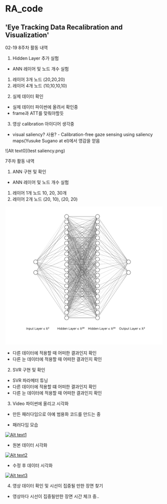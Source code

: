 # RA_code

## 'Eye Tracking Data Recalibration and Visualization'  

02-19 8주차 활동 내역

1. Hidden Layer 추가 실험  
* ANN 레이어 및 노드 개수 실험  
1) 레이어 3개 노드 (20,20,20)
2) 레이어 4개 노드 (10,10,10,10)

2. 실제 데이터 확인  
* 실제 데이터 파이썬에 올려서 확인중 
* frame과 ATT를 맞춰야할듯

3. 영상 calibration 아이디어 생각중
* visual saliency? 사용? - Calibration-free gaze sensing using saliency maps(Yusuke Sugano at el)에서 영감을 얻음

![Alt text0](test saliency.png)


7주차 활동 내역  

1. ANN 구현 및 확인  
* ANN 레이어 및 노드 개수 실험  
1) 레이어 1개 노드 10, 20, 30개  
2) 레이어 2개 노드 (20, 10), (20, 20)  

![Alt text](architecture.png)  

* 다른 데이터에 적용할 때 어떠한 결과인지 확인  
* 다른 눈 데이터에 적용할 때 어떠한 결과인지 확인  

2. SVR 구현 및 확인  
* SVR 파라메터 튜닝  
* 다른 데이터에 적용할 떄 어떠한 결과인지 확인  
* 다른 눈 데이터에 적용할 때 어떠한 결과인지 확인  

3. Video 파이썬에 올리고 시각화  
* 만든 패러다임으로 아예 범용화 코드를 만드는 중  

* 패러다임 모습

[![Alt text1](https://img.youtube.com/vi/ROtto1Jh6Bk/0.jpg)](https://www.youtube.com/watch?v=ROtto1Jh6Bk)  

* 원본 데이터 시각화

[![Alt text2](https://img.youtube.com/vi/xrPvZJagrxA/0.jpg)](https://www.youtube.com/watch?v=xrPvZJagrxA)  

* 수정 후 데이터 시각화

[![Alt text3](https://img.youtube.com/vi/husFOFL9-ts/0.jpg)](https://www.youtube.com/watch?v=husFOFL9-ts)  

4. 영상 데이터 확인 및 시선이 집중될 만한 장면 찾기 
* 영상마다 시선이 집중될만한 장면 시간 체크 중..  
